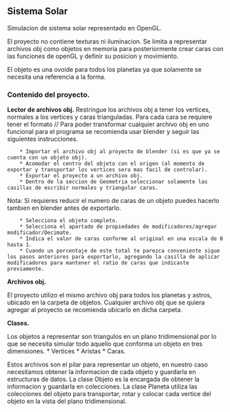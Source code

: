 ## Sistema Solar
Simulacion de sistema solar representado en OpenGL. 

El proyecto no contiene texturas ni iluminacion. 
Se limita a representar archivos obj como objetos en memoria para posteriormente crear caras con las funciones de openGL y definir su posicion y movimiento.

El objeto es una ovoide para todos los planetas ya que solamente se necesita una referencia a la forma. 

### Contenido del proyecto.

**Lector de archivos obj.**
Restringue los archivos obj a tener los vertices, normales a los vertices y caras trianguladas.
Para cada cara se requiere tener el formato <vertice>/<vacio>/<textura>
Para poder transformar cualquier archivo obj en uno funcional para el programa se recomienda usar blender y seguir las siguientes instrucciones. 
	
        * Importar el archivo obj al proyecto de blender (si es que ya se cuenta con un objeto obj).
        * Acomodar el centro del objeto con el origen (al momento de exportar y transportar los vertices sera mas facil de controlar).
        * Exportar el proyecto a un archivo obj. 
        * Dentro de la seccion de Geometria seleccionar solamente las casillas de escribir normales y triangular caras.
   
Nota: Si requieres reducir el numero de caras de un objeto puedes hacerlo tambien en blender antes de exportarlo.

        * Selecciona el objeto completo.
        * Selecciona el apartado de propiedades de modificadores/agregar modificador/Decimate.
        * Indica el valor de caras conforme al original en una escala de 0 hasta 1.
        * Cuando un porcentaje de este total te parezca conveniente sigue los pasos anteriores para exportarlo, agregando la casilla de aplicar modificadores para mantener el ratio de caras que indicaste previamente.
				
**Archivos obj.**

El proyecto utilizo el mismo archivo obj para todos los planetas y astros, ubicado en la carpeta de objetos.
Cualquier archivo obj que se quiera agregar al proyecto se recomienda ubicarlo en dicha carpeta.
	
**Clases.**

Los objetos a representar son triangulos en un plano tridimensional por lo que se necesita simular todo aquello que conforma un objeto en tres dimensiones.
	* Vertices
	* Aristas
	* Caras.
	
Estos archivos son el pilar para representar un objeto, en nuestro caso necesitamos obtener la informacion de cada objeto y guardarla en estructuras de datos.
La clase Objeto es la encargada de obtener la informacion y guardarla en colecciones.
La clase Planeta utiliza las colecciones del objeto para transportar, rotar y colocar cada vertice del objeto en la vista del plano tridimensional.
	

